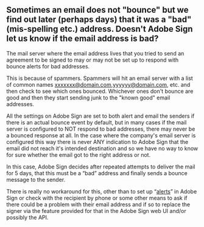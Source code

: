 ## Sometimes an email does not "bounce" but we find out later (perhaps days) that it was a "bad"(mis-spelling etc.) address. Doesn't Adobe Sign let us know if the email address is bad?

The mail server where the email address lives that you tried to send an agreement to be signed to may or may not be set up to respond with bounce alerts for bad addresses. 

This is because of spammers. Spammers will hit an email server with a list of common names xxxxxxx@domain.com,yyyyyy@domain.com, etc. and then check to see which ones bounced. Whichever ones don't bounce are good and then they start sending junk to the "known good" email addresses. 

All the settings on Adobe Sign are set to both alert and email the senders if there is an actual bounce event by default, but in many cases if the mail server is configured to NOT respond to bad addresses, there may never be a bounced response at all. 
In the case where the company's email server is configured this way there is never ANY indication to Adobe Sign that the email did not reach it's intended destination and so we have no way to know for sure whether the email got to the right address or not. 

In this case, Adobe Sign decides after repeated attempts to deliver the mail for 5 days, that this must be a “bad” address and finally sends a bounce message to the sender.

There is really no workaround for this, other than to set up “[alerts](https://helpx.adobe.com/sign/help/quick-setup-guide.html)” in Adobe Sign or check with the recipient by phone or some other means to ask if there could be a problem with their email address and if so to replace the signer via the feature provided for that in the Adobe Sign web UI and/or possibly the API.

